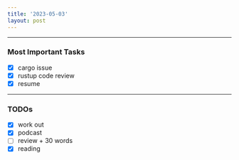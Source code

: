 ```yaml
---
title: '2023-05-03'
layout: post
---
```


---

### Most Important Tasks

- [x] cargo issue
- [x] rustup code review
- [x] resume

---

### TODOs

- [x] work out
- [x] podcast
- [ ] review + 30 words
- [x] reading
